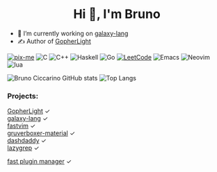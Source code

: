 
<h1 align="center">Hi 👋, I'm Bruno</h1>

- 🔭 I’m currently working on [galaxy-lang](https://github.com/galaxy-lang/galaxy)
- ✍️ Author of [GopherLight](https://github.com/BrunoCiccarino/GopherLight)

[![pix-me](https://img.shields.io/badge/donate%20on-pixme-1C1E26?style=for-the-badge&labelColor=1C1E26&color=28f4f4)](https://www.pixme.bio/brunociccarino)
![C](https://img.shields.io/badge/c-%2300599C.svg?style=for-the-badge&logo=c&logoColor=white)
![C++](https://img.shields.io/badge/c++-%2300599C.svg?style=for-the-badge&logo=c%2B%2B&logoColor=white)
![Haskell](https://img.shields.io/badge/Haskell-5e5086?style=for-the-badge&logo=haskell&logoColor=white)
![Go](https://img.shields.io/badge/go-%2300ADD8.svg?style=for-the-badge&logo=go&logoColor=white)
[![LeetCode](https://img.shields.io/badge/LeetCode-000000?style=for-the-badge&logo=LeetCode&logoColor=#d16c06)](https://leetcode.com/u/Ch4r0nN/)
![Emacs](https://img.shields.io/badge/Emacs-%237F5AB6.svg?&style=for-the-badge&logo=gnu-emacs&logoColor=white)
![Neovim](https://img.shields.io/badge/NeoVim-%2357A143.svg?&style=for-the-badge&logo=neovim&logoColor=white)
![lua](https://img.shields.io/badge/lua-code?style=for-the-badge&logo=lua&color=%23789DBC)

![Bruno Ciccarino GitHub stats](https://github-readme-stats.vercel.app/api?username=BrunoCiccarino&show_icons=true&theme=radical)
![Top Langs](https://github-readme-stats.vercel.app/api/top-langs/?username=BrunoCiccarino&theme=radical&hide=html)

### Projects: 

[GopherLight](https://github.com/BrunoCiccarino/GopherLight)   ✓  
[galaxy-lang](https://github.com/galaxy-lang/galaxy)   ✓  
[fastvim](https://github.com/BrunoCiccarino/fastvim)   ✓  
[gruverboxer-material](https://github.com/BrunoCiccarino/gruverboxer-material.nvim)   ✓  
[dashdaddy](https://github.com/BrunoCiccarino/dashdaddy.vim)   ✓  
[lazygrep](https://github.com/BrunoCiccarino/lazygrep.nvim)  ✓ 

[fast plugin manager](https://github.com/fastvim/fpm)  ✓
